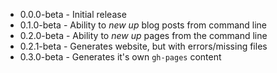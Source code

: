 * 0.0.0-beta - Initial release
* 0.1.0-beta - Ability to *new up* blog posts from command line
* 0.2.0-beta - Ability to *new up* pages from the command line
* 0.2.1-beta - Generates website, but with errors/missing files
* 0.3.0-beta - Generates it's own `gh-pages` content
